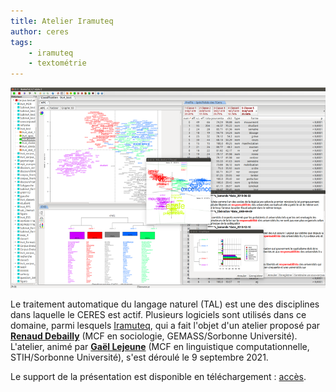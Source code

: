 ```yaml
---
title: Atelier Iramuteq
author: ceres
tags:
    - iramuteq
    - textométrie
---
```


![](iramuteq.png)

Le traitement automatique du langage naturel (TAL) est une des disciplines dans laquelle le CERES est actif. Plusieurs logiciels sont utilisés dans ce domaine, parmi lesquels [Iramuteq](http://www.iramuteq.org/), qui a fait l'objet d'un atelier proposé par **[Renaud Debailly](https://humanites-biomedicales.sorbonne-universite.fr/sites/default/files/media/2021-01/Renaud-Debailly-CV.pdf)** (MCF en sociologie, GEMASS/Sorbonne Université). L'atelier, animé par **[Gaël Lejeune](https://www.lejeunegael.fr/)** (MCF en linguistique computationnelle, STIH/Sorbonne Université), s'est déroulé le 9 septembre 2021.

Le support de la présentation est disponible en téléchargement : [accès](https://dropsu.sorbonne-universite.fr/s/sQXf3q75pjxNRcD).